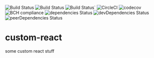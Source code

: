![Build Status](https://img.shields.io/github/repo-size/yurikrupnik/custom-react.svg)
![Build Status](https://img.shields.io/github/languages/code-size/yurikrupnik/custom-react.svg)
![Build Status](https://img.shields.io/bundlephobia/min/custom-react.svg)`
![CircleCI](https://circleci.com/gh/yurikrupnik/custom-react.svg?style=svg)
![codecov](https://codecov.io/gh/yurikrupnik/custom-react/branch/master/graph/badge.svg)
![BCH compliance](https://bettercodehub.com/edge/badge/yurikrupnik/custom-react?branch=master)
![dependencies Status](https://david-dm.org/yurikrupnik/custom-react/status.svg)
![devDependencies Status](https://david-dm.org/yurikrupnik/custom-react/dev-status.svg)
![peerDependencies Status](https://david-dm.org/yurikrupnik/custom-react/peer-status.svg)

# custom-react
some custom react stuff

